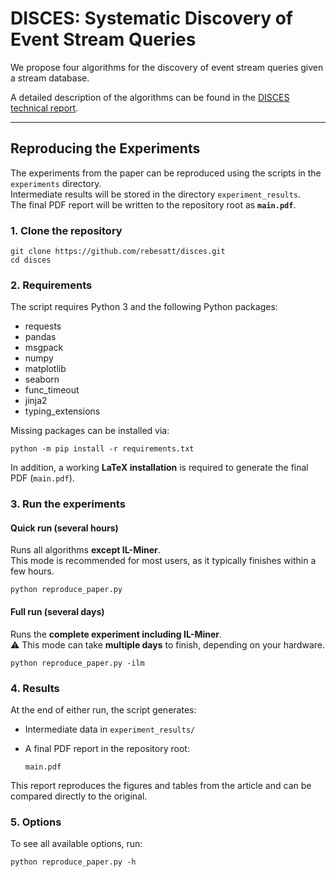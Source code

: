 # DISCES: Systematic Discovery of Event Stream Queries

We propose four algorithms for the discovery of event stream queries given a stream database.

A detailed description of the algorithms can be found in the [DISCES technical report](./disces-technical-report.pdf).

---

## Reproducing the Experiments

The experiments from the paper can be reproduced using the scripts in the `experiments` directory.  
Intermediate results will be stored in the directory `experiment_results`.  
The final PDF report will be written to the repository root as **`main.pdf`**.

### 1. Clone the repository
```
git clone https://github.com/rebesatt/disces.git
cd disces
```

### 2. Requirements

The script requires Python 3 and the following Python packages:

- requests  
- pandas  
- msgpack  
- numpy  
- matplotlib  
- seaborn  
- func_timeout  
- jinja2  
- typing_extensions  

Missing packages can be installed via:
```
python -m pip install -r requirements.txt
```

In addition, a working **LaTeX installation** is required to generate the final PDF (`main.pdf`).

### 3. Run the experiments

#### Quick run (several hours)
Runs all algorithms **except IL-Miner**.  
This mode is recommended for most users, as it typically finishes within a few hours.
```
python reproduce_paper.py
```

#### Full run (several days)
Runs the **complete experiment including IL-Miner**.  
⚠️ This mode can take **multiple days** to finish, depending on your hardware.
```
python reproduce_paper.py -ilm
```

### 4. Results

At the end of either run, the script generates:

- Intermediate data in `experiment_results/`  
- A final PDF report in the repository root:

  ```
  main.pdf
  ```

This report reproduces the figures and tables from the article and can be compared directly to the original.

### 5. Options

To see all available options, run:
```
python reproduce_paper.py -h
```
